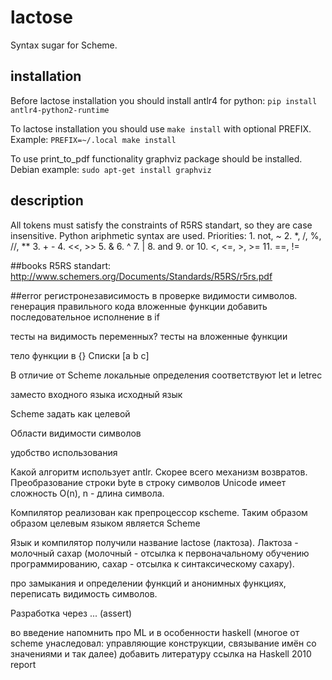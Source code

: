 # lactose
Syntax sugar for Scheme.

## installation
Before lactose installation you should install antlr4 for python:
`pip install antlr4-python2-runtime`

To lactose installation you should use `make install` with optional PREFIX.
Example: `PREFIX=~/.local make install`

To use print_to_pdf functionality graphviz package should be installed.
Debian example: `sudo apt-get install graphviz`

## description
All tokens must satisfy the constraints of R5RS standart, so they are case insensitive.
Python ariphmetic syntax are used. 
Priorities:
    1. not, ~
    2. *, /, %, //, **
    3. + -
    4. <<, >>
    5. &
    6. ^
    7. |
    8. and
    9. or
    10. <, <=, >, >=
    11. ==, !=


##books
R5RS standart: http://www.schemers.org/Documents/Standards/R5RS/r5rs.pdf

##error
регистронезависимость в проверке видимости символов.
генерация правильного кода вложенные функции
добавить последовательное исполнение в if

тесты на видимость переменных? 
тесты на вложенные функции

тело функции в {}
Списки [a b c]

В отличие от Scheme локальные определения соответствуют let и letrec

заместо входного языка исходный язык

Scheme задать как целевой

Области видимости символов

удобство использования

Какой алгоритм использует antlr.
Скорее всего механизм возвратов.
Преобразование строки byte в строку символов Unicode имеет сложность O(n), n - длина символа.

Компилятор реализован как препроцессор кscheme. Таким образом образом целевым языком является Scheme

Язык и компилятор получили название lactose (лактоза). Лактоза - молочный сахар (молочный - отсылка к первоначальному обучению программированию, сахар - отсылка к синтаксическому сахару).

про замыкания и определении функций и анонимных функциях, переписать видимость символов.

Разработка через ... (assert)

во введение напомнить про ML и в особенности haskell (многое от scheme унаследовал: управляющие конструкции, связывание имён со значениями и так далее)
добавить литературу ссылка на Haskell 2010 report